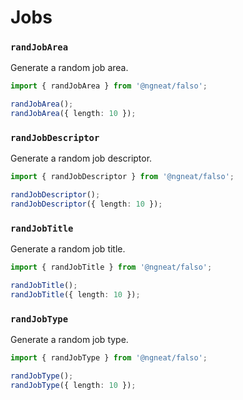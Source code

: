 # Jobs

### `randJobArea`

Generate a random job area.

```ts
import { randJobArea } from '@ngneat/falso';

randJobArea();
randJobArea({ length: 10 });
```

### `randJobDescriptor`

Generate a random job descriptor.

```ts
import { randJobDescriptor } from '@ngneat/falso';

randJobDescriptor();
randJobDescriptor({ length: 10 });
```

### `randJobTitle`

Generate a random job title.

```ts
import { randJobTitle } from '@ngneat/falso';

randJobTitle();
randJobTitle({ length: 10 });
```

### `randJobType`

Generate a random job type.

```ts
import { randJobType } from '@ngneat/falso';

randJobType();
randJobType({ length: 10 });
```
